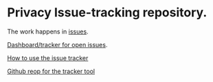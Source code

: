 # Privacy Issue-tracking repository.

The work happens in [issues](https://github.com/w3cping/tracking-issues/issues).

[Dashboard/tracker for open issues](https://w3c.github.io/horizontal-issue-tracker/?repo=w3cping/tracking-issues).

[How to use the issue tracker](https://github.com/w3c/horizontal-issue-tracker/blob/master/docs/HOWTO.md)

[Github reop for the tracker tool](https://github.com/w3c/horizontal-issue-tracker/issues)
